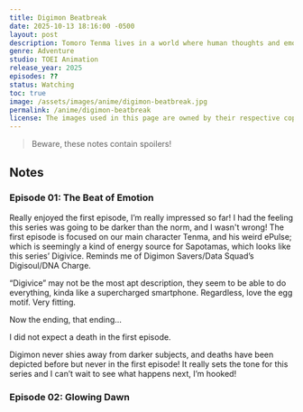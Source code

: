 ```yaml
---
title: Digimon Beatbreak
date: 2025-10-13 18:16:00 -0500
layout: post
description: Tomoro Tenma lives in a world where human thoughts and emotions, known as e-Pulse, power AI devices called Sapotama. But when Digimon begin materializing from Sapotama and feeding on e-Pulse, society begins to fracture. After Gekkomon appears from his device, Tomoro joins Glowing Dawn, a secret team investigating rogue Digimon and the dark truth of a system both fueled and corrupted by emotion.
genre: Adventure 
studio: TOEI Animation 
release_year: 2025
episodes: ??
status: Watching 
toc: true
image: /assets/images/anime/digimon-beatbreak.jpg
permalink: /anime/digimon-beatbreak
license: The images used in this page are owned by their respective copyright owners. All rights reserved.
---
```


> Beware, these notes contain spoilers!

## Notes

### Episode 01: The Beat of Emotion

Really enjoyed the first episode, I’m really impressed so far! I had the feeling this series was going to be darker than the norm, and I wasn't wrong! The first episode is focused on our main character Tenma, and his weird ePulse; which is seemingly a kind of energy source for Sapotamas, which looks like this series’ Digivice. Reminds me of Digimon Savers/Data Squad’s Digisoul/DNA Charge.

“Digivice” may not be the most apt description, they seem to be able to do everything, kinda like a supercharged smartphone. Regardless, love the egg motif. Very fitting.

Now the ending, that ending…

I did not expect a death in the first episode.

Digimon never shies away from darker subjects, and deaths have been depicted before but never in the first episode! It really sets the tone for this series and I can’t wait to see what happens next, I’m hooked!


### Episode 02: Glowing Dawn

